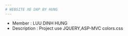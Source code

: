 ```yaml
---
# WEBSITE XE DAP BY HUNG
---
```

* Member : LUU DINH HUNG
* Description : Project use JQUERY,ASP-MVC 
colors.css
